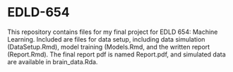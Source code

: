 # EDLD-654

This repository contains files for my final project for EDLD 654: Machine Learning. Included are files for data setup, including data simulation 
(DataSetup.Rmd), model training (Models.Rmd, and the written report (Report.Rmd). The final report pdf is named Report.pdf, and simulated data are available in brain_data.Rda.

